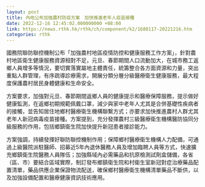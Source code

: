 ```yaml
---
layout: post
title: 內地公布加強農村防疫方案　加快推進老年人疫苗接種
date: 2022-12-16 12:45:02.000000000 +08:00
link: https://news.rthk.hk/rthk/ch/component/k2/1680117-20221216.htm
categories: rthk
---
```


國務院聯防聯控機制公布「加強農村地區疫情防控和健康服務工作方案」，針對農村地區衛生健康服務資源相對不足，元旦、春節期間人口流動加大，在城市務工返鄉人員增多等情況，要切實落實屬地主體責任，統籌整合各方面資源和力量，突出重點人群管理，有序疏導診療需求，開展分類分層分級醫療衛生健康服務，最大程度保護農村居民身體健康和生命安全。

方案要求，加強對元旦、春節期間返鄉人員的健康提示和醫療保障服務，提示做好健康監測，在返鄉初期規範佩戴口罩，減少與家中老年人尤其是合併基礎性疾病者的接觸，並告知居住地鄉村醫療衛生機構聯繫方式；亦要求加快推進農村人群尤其老年人新冠病毒疫苗接種。方案提到，充分發揮農村三級醫療衛生機構醫防協同分級服務的作用，包括鄉鎮衛生院加快提升新冠患者接診能力。

方案強調，持續發揮好聯防聯控機制作用；保障鄉村醫療衛生機構人力配備，可通過上級醫院派駐醫師、招募近5年內退休醫務人員及增加臨聘人員等方式，快速擴充鄉鎮衛生院醫務人員隊伍；加強縣域內必需藥品和抗原檢測試劑盒儲備，各省（區、市）要結合區域實際，制訂發布鄉鎮衛生院和村衛生室新冠對症治療藥品配置清單，藥品供應企業保證物流配送，確保鄉村醫療衛生機構清單藥品不斷供，以及加強設備配置和醫療健康資訊技術應用。
